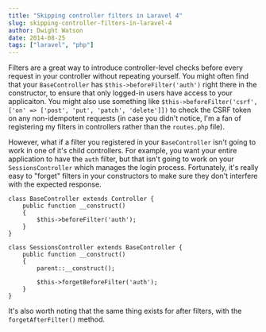 ```yaml
---
title: "Skipping controller filters in Laravel 4"
slug: skipping-controller-filters-in-laravel-4
author: Dwight Watson
date: 2014-08-25
tags: ["laravel", "php"]
---
```


Filters are a great way to introduce controller-level checks before every request in your controller without repeating yourself. You might often find that your `BaseController` has `$this->beforeFilter('auth')` right there in the constructor, to ensure that only logged-in users have access to your applicaiton. You might also use something like `$this->beforeFilter('csrf', ['on' => ['post', 'put', 'patch', 'delete']])` to check the CSRF token on any non-idempotent requests (in case you didn't notice, I'm a fan of registering my filters in controllers rather than the `routes.php` file).

However, what if a filter you registered in your `BaseController` isn't going to work in one of it's child controllers. For example, you want your entire application to have the `auth` filter, but that isn't going to work on your `SessionsController` which manages the login process. Fortunately, it's really easy to "forget" filters in your constructors to make sure they don't interfere with the expected response.

    class BaseController extends Controller {
        public function __construct()
    	{
    	    $this->beforeFilter('auth');
    	}
    }

    class SessionsController extends BaseController {
    	public function __construct()
    	{
    		parent::__construct();

    		$this->forgetBeforeFilter('auth');
    	}
    }

It's also worth noting that the same thing exists for after filters, with the `forgetAfterFilter()` method.
